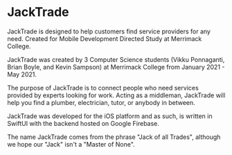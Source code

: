 # JackTrade
JackTrade is designed to help customers find service providers for any need. Created for Mobile Development Directed Study at Merrimack College.

JackTrade was created by 3 Computer Science students (Vikku Ponnaganti, Brian Boyle, and Kevin Sampson) at Merrimack College from January 2021 - May 2021.

The purpose of JackTrade is to connect people who need services provided by experts looking for work. Acting as a middleman, JackTrade will help you find
a plumber, electrician, tutor, or anybody in between.

JackTrade was developed for the iOS platform and as such, is written in SwiftUI with the backend hosted on Google Firebase.

The name JackTrade comes from the phrase "Jack of all Trades", although we hope our "Jack" isn't a "Master of None".
